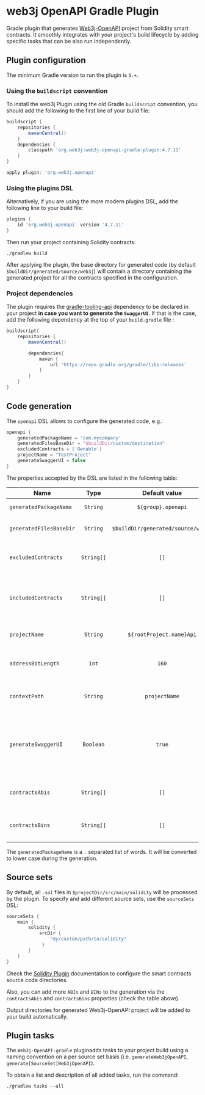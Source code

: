 web3j OpenAPI Gradle Plugin
============================

Gradle plugin that generates [Web3j-OpenAPI](https://github.com/web3j/web3j-openapi) project from Solidity smart contracts.
It smoothly integrates with your project's build lifecycle by adding specific tasks that can be also
run independently.

## Plugin configuration

The minimum Gradle version to run the plugin is `5.+`.

### Using the `buildscript` convention

To install the web3j Plugin using the old Gradle `buildscript` convention, you should add 
the following to the first line of your build file:

```groovy
buildscript {
    repositories {
        mavenCentral()
    }
    dependencies {
        classpath 'org.web3j:web3j-openapi-gradle-plugin:4.7.11'
    }
}

apply plugin: 'org.web3j.openapi'
```

### Using the plugins DSL

Alternatively, if you are using the more modern plugins DSL, add the following line to your 
build file:

```groovy
plugins {
    id 'org.web3j.openapi' version '4.7.11'
}
```

Then run your project containing Solidity contracts:

```
./gradlew build
```

After applying the plugin, the base directory for generated code (by default 
`$buildDir/generated/source/web3j`) will contain a directory containing the generated
project for all the contracts specified in the configuration.

### Project dependencies

The plugin requires the [gradle-tooling-api](https://docs.gradle.org/current/userguide/embedding.html) dependency to be declared in your project
**in case you want to generate the `SwaggerUI`**. If that is the case, add the following dependency at the top of your `build.gradle` file :

```groovy
buildscript{
    repositories {
        mavenCentral()

        dependencies{
            maven {
                url 'https://repo.gradle.org/gradle/libs-releases'
            }
        }
    }
}
```

## Code generation

The `openapi` DSL allows to configure the generated code, e.g.:

```groovy
openapi {
    generatedPackageName = 'com.mycompany'
    generatedFilesBaseDir = "$buildDir/custom/destination"
    excludedContracts = ['Ownable']
    projectName = "TestProject"
    generateSwaggerUI = false
}
```

The properties accepted by the DSL are listed in the following table: 

|  Name                   | Type       | Default value                       | Description |
|-------------------------|:----------:|:-----------------------------------:|-------------|
| `generatedPackageName`  | `String`   | `${group}.openapi`                  | Generated project package name. |
| `generatedFilesBaseDir` | `String`   | `$buildDir/generated/source/web3j`  | Generated Web3j-OpenAPI project output directory. |
| `excludedContracts`     | `String[]` | `[]`                                | Excluded contract names from Web3j-OpenAPI generation |
| `includedContracts`     | `String[]` | `[]`                                | Included contract names from Web3j-OpenAPI generation. Has preference over `excludedContracts`. |
| `projectName`           | `String`   | `${rootProject.name}Api`            | Generated Web3j-OpenAPI project name. |
| `addressBitLength`      | `int`      | `160`                               | Supported address length in bits, by default Ethereum addresses. |
| `contextPath`           | `String`   | `projectName`                       | Generated Web3j-OpenAPI context path `/{contextPath}/...`. |
| `generateSwaggerUI`     | `Boolean`  | `true`                              | Generate a [SwaggerUI](https://swagger.io/tools/swagger-ui/) along with the Web3j-OpenAPI project. Don't forget to add the dependency above if you set this to true. |
| `contractsAbis`         | `String[]` | `[]`                                | Extra contracts ABIS to use for the Web3j-OpenAPI generation |
| `contractsBins`         | `String[]` | `[]`                                | Extra contracts BINs to use for the Web3j-OpenAPI generation |

The `generatedPackageName` is a `.` separated list of words. It will be converted to lower case during the generation.

## Source sets

By default, all `.sol` files in `$projectDir/src/main/solidity` will be processed by the plugin.
To specify and add different source sets, use the `sourceSets` DSL:

```groovy
sourceSets {
    main {
        solidity {
            srcDir { 
                "my/custom/path/to/solidity" 
             }
        }
    }
}
```

Check the [Solidity Plugin](https://github.com/web3j/solidity-gradle-plugin)
documentation to configure the smart contracts source code directories.

Also, you can add more `ABIs` and `BINs` to the generation via 
the `contractsAbis` and `contractsBins` properties (check the table above).

Output directories for generated Web3j-OpenAPI project
will be added to your build automatically.

## Plugin tasks

The ``Web3j-OpenAPI-gradle`` pluginadds tasks to your project build using 
a naming convention on a per source set basis
(i.e. `generateWeb3jOpenAPI`, `generate[SourceSet]Web3jOpenAPI`).

To obtain a list and description of all added tasks, run the command:

```
./gradlew tasks --all
```

[web3j]: https://web3j.io/
